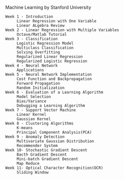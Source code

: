 Machine Learning by Stanford University

	Week 1 - Introduction
		 Linear Regression with One Variable
		 Linear ALgebra Review
	Week 2 - Linear Regression with Multiple Variables
		 Octave/Matlab Tutorial
	Week 3 - Classification
		 Logistic Regression Model
		 Multiclass Classification
		 Solving Overfitting
		 Regularized Linear Regression
		 Regularized Logistic Regression
	Week 4 - Neural Network
		 Applications
	Week 5 - Neural Network Implementation
		 Cost Function and Backpropagation
		 Forward Propagation
		 Random Initialization
	Week 6 - Evaluation of a Learning Algorithm
		 Model Selection
		 Bias/Variance
		 Debugging a Learning Algorithm
	Week 7 - Support Vector Machine
		 Linear Kernel
		 Gaussian Kernel
	Week 8 - Clustering Algorithms
		 K-means
		 Principal Component Analysis(PCA)
	Week 9 - Anomaly Detection
		 Multivariate Gaussian Distribution
		 Recommender System
	Week 10- Stochastic Gradient Descent
		 Bacth Gradient Descent
		 Mini-batch Gradient Descent
		 Map Reduce
	Week 11- Optical Character Recognition(OCR)
		 Sliding Window
